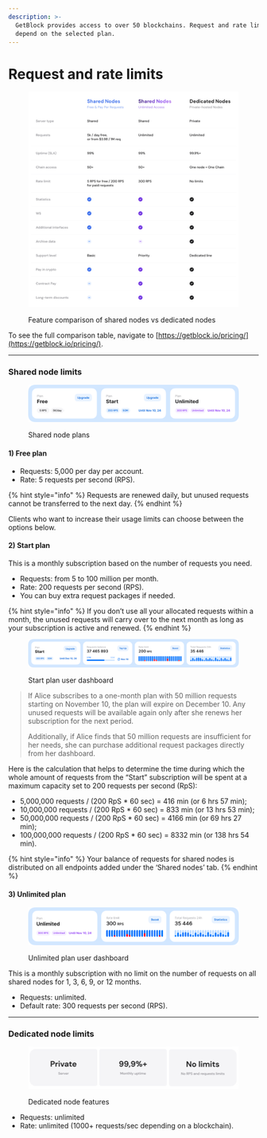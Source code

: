 ```yaml
---
description: >-
  GetBlock provides access to over 50 blockchains. Request and rate limits
  depend on the selected plan.
---
```


# Request and rate limits

<figure><img src="../../.gitbook/assets/Docs_Plan_Comparison.svg" alt="Comparison table of GetBlock&#x27;s shared vs dedicated nodes"><figcaption><p>Feature comparison of shared nodes vs dedicated nodes</p></figcaption></figure>

To see the full comparison table, navigate to [https://getblock.io/pricing/](https://getblock.io/pricing/).

***

### Shared node limits

<figure><img src="../../.gitbook/assets/Docs_shared_limits(new).svg" alt="Shared RPC node plans and options"><figcaption><p>Shared node plans</p></figcaption></figure>

#### 1) Free plan

* Requests: 5,000 per day per account.
* Rate: 5 requests per second (RPS).

{% hint style="info" %}
Requests are renewed daily, but unused requests cannot be transferred to the next day.
{% endhint %}

Clients who want to increase their usage limits can choose between the options below.

#### 2) Start plan

This is a monthly subscription based on the number of requests you need.

* Requests: from 5 to 100 million per month.
* Rate: 200 requests per second (RPS).
* You can buy extra request packages if needed.

{% hint style="info" %}
If you don’t use all your allocated requests within a month, the unused requests will carry over to the next month as long as your subscription is active and renewed.
{% endhint %}

<figure><img src="../../.gitbook/assets/Shared_limits_Start.jpg" alt="Start RPC node plan limits"><figcaption><p>Start plan user dashboard</p></figcaption></figure>

> If Alice subscribes to a one-month plan with 50 million requests starting on November 10, the plan will expire on December 10. Any unused requests will be available again only after she renews her subscription for the next period.
>
> Additionally, if Alice finds that 50 million requests are insufficient for her needs, she can purchase additional request packages directly from her dashboard.

Here is the calculation that helps to determine the time during which the whole amount of requests from the “Start” subscription will be spent at a maximum capacity set to 200 requests per second (RpS):

* 5,000,000 requests / (200 RpS \* 60 sec) = 416 min (or 6 hrs 57 min);
* 10,000,000 requests / (200 RpS \* 60 sec) = 833 min (or 13 hrs 53 min);
* 50,000,000 requests / (200 RpS \* 60 sec) = 4166 min (or 69 hrs 27 min);
* 100,000,000 requests / (200 RpS \* 60 sec) = 8332 min (or 138 hrs 54 min).

{% hint style="info" %}
Your balance of requests for shared nodes is distributed on all endpoints added under the ‘Shared nodes’ tab.
{% endhint %}

#### 3) Unlimited plan

<figure><img src="../../.gitbook/assets/Docs_unlim_dashboard.jpg" alt="RPC node with unlimited access"><figcaption><p>Unlimited plan user dashboard</p></figcaption></figure>

This is a monthly subscription with no limit on the number of requests on all shared nodes for 1, 3, 6, 9, or 12 months.

* Requests: unlimited.
* Default rate: 300 requests per second (RPS).

***

### Dedicated node limits

<figure><img src="../../.gitbook/assets/Docs_dedic_limits.jpg" alt="Dedicated node for scalable and unlimited RPC node access"><figcaption><p>Dedicated node features</p></figcaption></figure>

* Requests: unlimited
* Rate: unlimited (1000+ requests/sec depending on a blockchain).
